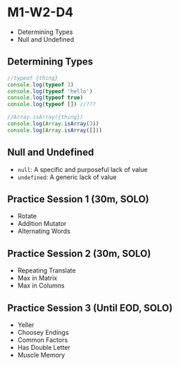 # M1-W2-D4

- Determining Types
- Null and Undefined

## Determining Types

```js
//typeof {thing}
console.log(typeof 3)
console.log(typeof 'hello')
console.log(typeof true)
console.log(typeof []) //???

//Array.isArray({thing})
console.log(Array.isArray(3))
console.log(Array.isArray([]))
```

## Null and Undefined

- `null`: A specific and purposeful lack of value
- `undefined`: A generic lack of value

## Practice Session 1 (30m, SOLO)

- Rotate
- Addition Mutator
- Alternating Words

## Practice Session 2 (30m, SOLO)

- Repeating Translate
- Max in Matrix
- Max in Columns

## Practice Session 3 (Until EOD, SOLO)

- Yeller
- Choosey Endings
- Common Factors
- Has Double Letter
- Muscle Memory